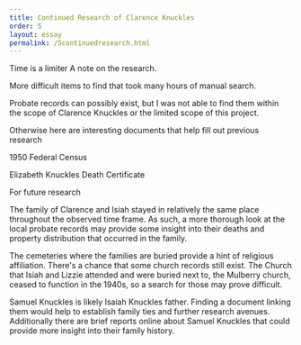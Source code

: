 ```yaml
---
title: Continued Research of Clarence Knuckles
order: 5
layout: essay
permalink: /5continuedresearch.html
---
```


Time is a limiter
A note on the research.

More difficult items to find that took many hours of manual search.


Probate records can possibly exist, but I was not able to find them within the scope of Clarence Knuckles or the limited scope of this project.


Otherwise here are interesting documents that help fill out previous research




1950 Federal Census


Elizabeth Knuckles Death Certificate


For future research

The family of Clarence and Isiah stayed in relatively the same place throughout the observed time frame. As such, a more thorough look at the local probate records may provide some insight into their deaths and property distribution that occurred in the family.  

The cemeteries where the families are buried provide a hint of religious affiliation. There's a chance that some church records still exist. The Church that Isiah and Lizzie attended and were buried next to, the Mulberry church, ceased to function in the 1940s, so a search for those may prove difficult.

Samuel Knuckles is likely Isaiah Knuckles father. Finding a document linking them would help to establish family ties and further research avenues. Additionally there are brief reports online about Samuel Knuckles that could provide more insight into their family history.






